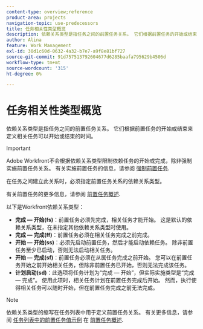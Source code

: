 ```yaml
---
content-type: overview;reference
product-area: projects
navigation-topic: use-predecessors
title: 任务相关性类型概览
description: 依赖关系类型是指任务之间的前置任务关系。 它们根据前置任务的开始或结束来定义相关任务可以开始或结束的时间。
author: Alina
feature: Work Management
exl-id: 30d1c60d-0632-4a32-b7e7-a9f8e81bf727
source-git-commit: 91d757513792604677d6285baafa795629b4506d
workflow-type: tm+mt
source-wordcount: '315'
ht-degree: 0%

---
```


# 任务相关性类型概览

<!-- Audited: 12/2023 -->

依赖关系类型是指任务之间的前置任务关系。 它们根据前置任务的开始或结束来定义相关任务可以开始或结束的时间。

>[!IMPORTANT]
>
>Adobe Workfront不会根据依赖关系类型限制依赖任务的开始或完成，除非强制实施前置任务关系。 有关实施前置任务的信息，请参阅 [强制前置任务](../../../manage-work/tasks/use-prdcssrs/enforced-predecessors.md).

在任务之间建立此关系时，必须指定前置任务关系的依赖关系类型。

有关前置任务的更多信息，请参阅 [前置任务概述](../../../manage-work/tasks/use-prdcssrs/predecessors-overview.md).

以下是Workfront依赖关系类型：

* **完成 — 开始(fs)**：前置任务必须先完成，相关任务才能开始。 这是默认的依赖关系类型，在未指定其他依赖关系类型时使用。
* **完成 — 完成(ff)**：前置任务必须在相关任务完成之前完成。
* **开始 — 开始(ss)**：必须先启动前置任务，然后才能启动依赖任务。 除非前置任务至少已启动，否则无法启动相关任务。
* **开始 — 完成(sf)**：前置任务必须在从属任务完成之前开始。 您可以在前置任务开始之前开始相关任务，但除非前置任务已开始，否则无法完成该任务。
* **计划启动(sd)**：此选项将任务计划为“完成 — 开始”，但实际实施类型是“完成 — 完成”。 使用此项时，相关任务计划在前置任务完成后开始。 然而，执行使得相关任务可以随时开始，但在前置任务完成之前无法完成。

>[!NOTE]
>
>依赖关系类型的缩写在任务列表中用于定义前置任务关系。 有关更多信息，请参阅 [任务列表中的前置任务值示例](/help/quicksilver/manage-work/tasks/use-prdcssrs/predecessors-overview.md#examples-of-predecessor-values-in-a-task-list) 在 [前置任务概述](/help/quicksilver/manage-work/tasks/use-prdcssrs/predecessors-overview.md).


